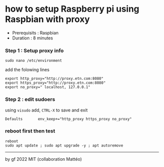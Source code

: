 # how to setup Raspberry pi using Raspbian with proxy

- Prerequisits : Raspbian
- Duration : 8 minutes

### Step 1 : Setup proxy info

`sudo nano /etc/environment`

add the folowing lines 

```
export http_proxy="http://proxy.etn.com:8080"
export https_proxy="http://proxy.etn.com:8080"
export no_proxy=" localhost, 127.0.0.1"
```

### Step 2 : edit sudoers

using `visudo` add, `CTRL-X` to save and exit

```
Defaults       env_keep+="http_proxy https_proxy no_proxy"
```

### reboot first then test 

```
reboot
sudo apt update ; sudo apt upgrade -y ; apt autoremove
```
---
by gf 2022 MIT (collaboration Mattéo)
